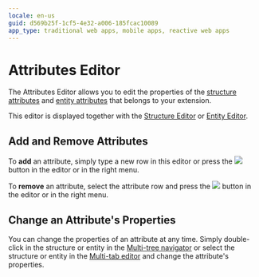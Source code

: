 ```yaml
---
locale: en-us
guid: d569b25f-1cf5-4e32-a006-185fcac10089
app_type: traditional web apps, mobile apps, reactive web apps
---
```


# Attributes Editor

The Attributes Editor allows you to edit the properties of the [structure attributes](<../element-property/structure-attribute.md>) and [entity attributes](<../element-property/entity-attribute.md>) that belongs to your extension.

This editor is displayed together with the [Structure Editor](<structure.md>) or [Entity Editor](<entity.md>).

## Add and Remove Attributes

To **add** an attribute, simply type a new row in this editor or press the ![](images/add.gif) button in the editor or in the right menu.

To **remove** an attribute, select the attribute row and press the ![](images/delete.gif) button in the editor or in the right menu.

## Change an Attribute's Properties

You can change the properties of an attribute at any time. Simply double-click in the structure or entity in the [Multi-tree navigator](<../workspace.md>) or select the structure or entity in the [Multi-tab editor](<../workspace.md>) and change the attribute's properties.
